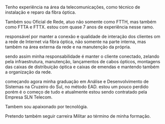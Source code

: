 
Tenho experiência na área da telecomunicações, como técnico de instalação e reparo da fibra óptica.

Também sou Oficial de Rede, atuo
não somente como FTTH, mas também como FTTA  e FTTX. estou com quase 7 anos de experiência nesse ramo. 

responsável por manter a conexão e qualidade de interação dos clientes om a rede de Internet via fibra óptica, não somente na parte interna, mas também na área externa da rede e na manutenção da própria.

sendo assim minha responsabilidade é manter o cliente conectado, zelando pela infraestrutura, manutenção, lançamentos de cabos ópticos, montagens das caixas de distribuição óptica e caixas de emendas e mantendo também a organização da rede.

começando agora minha graduação em Análise e Desenvolvimento de Sistemas na Cruzeiro do Sul, no método EAD. estou um pouco perdido porém é o começo de tudo e atualmente estou sendo contratado pela Empresa SLN Telecom. 

Tambem sou apaixonado por tecnológia.

Pretendo também seguir carreira Militar ao término de minha formação. 